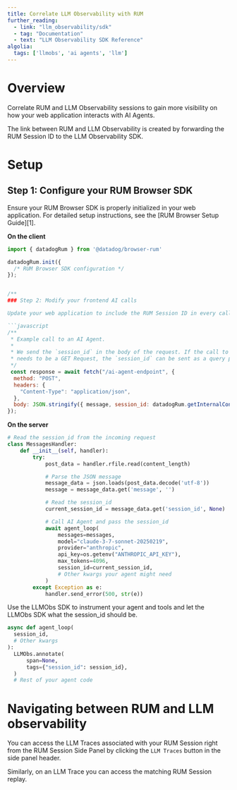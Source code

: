 ```yaml
---
title: Correlate LLM Observability with RUM
further_reading:
  - link: "llm_observability/sdk"
  - tag: "Documentation"
  - text: "LLM Observability SDK Reference"
algolia:
  tags: ['llmobs', 'ai agents', 'llm']
---
```


# Overview
Correlate RUM and LLM Observability sessions to gain more visibility on how your web application interacts with AI Agents.

The link between RUM and LLM Observability is created by forwarding the RUM Session ID to the LLM Observability SDK.

# Setup

## Step 1: Configure your RUM Browser SDK

Ensure your RUM Browser SDK is properly initialized in your web application. For detailed setup instructions, see the [RUM Browser Setup Guide][1].

**On the client**

```javascript
import { datadogRum } from '@datadog/browser-rum'

datadogRum.init({
  /* RUM Browser SDK configuration */
});


/**
### Step 2: Modify your frontend AI calls

Update your web application to include the RUM Session ID in every call to your AI Agent. For more information about RUM session management, see the [RUM Browser Documentation][3].

```javascript
/**
 * Example call to an AI Agent.
 *
 * We send the `session_id` in the body of the request. If the call to the AI agent
 * needs to be a GET Request, the `session_id` can be sent as a query param.
 */
 const response = await fetch("/ai-agent-endpoint", {
  method: "POST",
  headers: {
    "Content-Type": "application/json",
  },
  body: JSON.stringify({ message, session_id: datadogRum.getInternalContext().session_id }),
});
```

**On the server**

```python
# Read the session_id from the incoming request
class MessagesHandler:
    def __init__(self, handler):
        try:
            post_data = handler.rfile.read(content_length)

            # Parse the JSON message
            message_data = json.loads(post_data.decode('utf-8'))
            message = message_data.get('message', '')

            # Read the session_id
            current_session_id = message_data.get('session_id', None)

            # Call AI Agent and pass the session_id
            await agent_loop(
                messages=messages,
                model="claude-3-7-sonnet-20250219",
                provider="anthropic",
                api_key=os.getenv("ANTHROPIC_API_KEY"),
                max_tokens=4096,
                session_id=current_session_id,
                # Other kwargs your agent might need
            )
        except Exception as e:
            handler.send_error(500, str(e))
```

Use the LLMObs SDK to instrument your agent and tools and let the LLMObs SDK what the session_id should be.

```python
async def agent_loop(
  session_id,
  # Other kwargs
):
  LLMObs.annotate(
      span=None,
      tags={"session_id": session_id},
  )
  # Rest of your agent code
```

# Navigating between RUM and LLM observability
You can access the LLM Traces associated with your RUM Session right from the RUM Session Side Panel by clicking the `LLM Traces` button in the side panel header.

Similarly, on an LLM Trace you can access the matching RUM Session replay.
